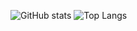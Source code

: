 ![GitHub stats](https://github-stats-phi-rouge.vercel.app/api?username=alina-letzien&show_icons=true&theme=transparent&hide_border=true&rank_icon=github)
![Top Langs](https://github-stats-phi-rouge.vercel.app/api/top-langs/?username=alina-letzien&layout=compact&card_width=400&theme=transparent&hide_border=true)
